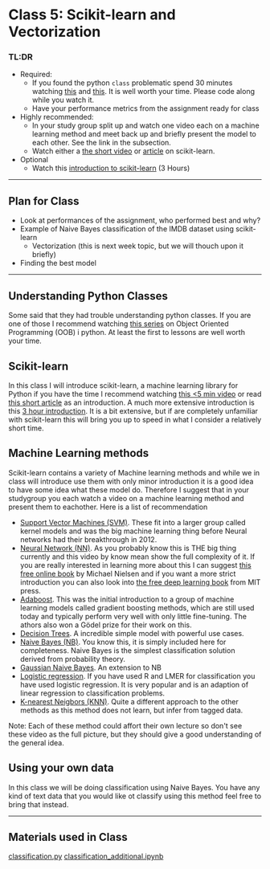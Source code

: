 # Class 5: Scikit-learn and Vectorization


### TL:DR
 - Required:
   - If you found the python `class` problematic spend 30 minutes watching [this](https://www.youtube.com/watch?v=ZDa-Z5JzLYM) and [this](https://www.youtube.com/watch?v=BJ-VvGyQxho). It is well worth your time. Please code along while you watch it.
   - Have your performance metrics from the assignment ready for class
 - Highly recommended:
   - In your study group split up and watch one video each on a machine learning method and meet back up and briefly present the model to each other. See the link in the subsection.
   - Watch either a [the short video](https://www.youtube.com/watch?v=rvVkVsG49u) or [article](https://stackabuse.com/overview-of-classification-methods-in-python-with-scikit-learn/) on scikit-learn.
 - Optional
   - Watch this [introduction to scikit-learn](https://www.youtube.com/watch?v=pqNCD_5r0IU&t=8s) (3 Hours)



---

## Plan for Class
- Look at performances of the assignment, who performed best and why? 
- Example of Naive Bayes classification of the IMDB dataset using scikit-learn
  - Vectorization (this is next week topic, but we will thouch upon it briefly)
- Finding the best model

---

## Understanding Python Classes
Some said that they had trouble understanding python classes. If you are one of those I recommend watching [this series](https://www.youtube.com/watch?v=ZDa-Z5JzLYM&list=PL-osiE80TeTsqhIuOqKhwlXsIBIdSeYtc) on Object Oriented Programming (OOB) i python. At least the first to lessons are well worth your time.

## Scikit-learn
In this class I will introduce scikit-learn, a machine learning library for Python if you have the time I recommend watching [this <5 min video](https://www.youtube.com/watch?v=rvVkVsG49uU) or read [this short article](https://stackabuse.com/overview-of-classification-methods-in-python-with-scikit-learn/) as an introduction. A much more extensive introduction is this [3 hour introduction](https://www.youtube.com/watch?v=pqNCD_5r0IU&t=8s). It is a bit extensive, but if are completely unfamiliar with scikit-learn this will bring you up to speed in what I consider a relatively short time. 

## Machine Learning methods
Scikit-learn contains a variety of Machine learning methods and while we in class will introduce use them with only minor introduction it is a good idea to have some idea what these model do. Therefore I suggest that in your studygroup you each watch a video on a machine learning method and present them to eachother. Here is a list of recommendation

* [Support Vector Machines (SVM)](https://www.youtube.com/watch?v=efR1C6CvhmE). These fit into a larger group called kernel models and was the big machine learning thing before Neural networks had their breakthrough in 2012.
* [Neural Network (NN)](https://www.youtube.com/watch?v=CqOfi41LfDw). As you probably know this is THE big thing currently and this video by know mean show the full complexity of it. If you are really interested in learning more about this I can suggest [this free online book](http://neuralnetworksanddeeplearning.com) by Michael Nielsen and if you want a more strict introduction you can also look into [the free deep learning book](https://www.deeplearningbook.org) from MIT press.
* [Adaboost](https://www.youtube.com/watch?v=LsK-xG1cLYA). This was the initial introduction to a group of machine learning models called gradient boosting methods, which are still used today and typically perform very well with only little fine-tuning. The athors also won a Gödel prize for their work on this.
* [Decision Trees](https://www.youtube.com/watch?v=7VeUPuFGJHk). A incredible simple model with powerful use cases.
* [Naive Bayes (NB)](https://www.youtube.com/watch?v=O2L2Uv9pdDA). You know this, it is simply included here for completeness. Naive Bayes is the simplest classification solution derived from probability theory.
* [Gaussian Naive Bayes](https://www.youtube.com/watch?v=H3EjCKtlVog). An extension to NB
* [Logistic regression](https://www.youtube.com/watch?v=yIYKR4sgzI8). If you have used R and LMER for classification you have used logistic regression. It is very popular and is an adaption of linear regression to classification problems.
* [K-nearest Neigbors (KNN)](https://www.youtube.com/watch?v=HVXime0nQeI). Quite a different approach to the other methods as this method does not learn, but infer from tagged data. 

Note: Each of these method could affort their own lecture so don't see these video as the full picture, but they should give a good understanding of the general idea.

## Using your own data
In this class we will be doing classification using Naive Bayes. You have any kind of text data that you would like ot classify using this method feel free to bring that instead.

---

## Materials used in Class
[classification.py](https://github.com/auNLP/mdwikiNLP/blob/master/classroom_materials/class_05/classification.py)
[classification_additional.ipynb](https://github.com/auNLP/mdwikiNLP/blob/master/classroom_materials/class_05/classification_additional.ipynb)

<!--
* imdb help
* scikit-learn intro (using diff classifiers, setting hyperparameters)
* Hyperparameter search
* making BOW-using scikit-learn
-->
